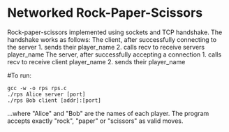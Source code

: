 # Networked Rock-Paper-Scissors

Rock-paper-scissors implemented using sockets and TCP handshake. The handshake works as follows:
	The client, after successfully connecting to the server
		1. sends their player_name
		2. calls recv to receive servers player_name
	The server, after successfully accepting a connection
		1. calls recv to receive client player_name
		2. sends their player_name


#To run:
```
gcc -w -o rps rps.c
./rps Alice server [port]
./rps Bob client [addr]:[port]
```
...where "Alice" and "Bob" are the names of each player. The program accepts exactly "rock", "paper" or "scissors" as valid moves.
